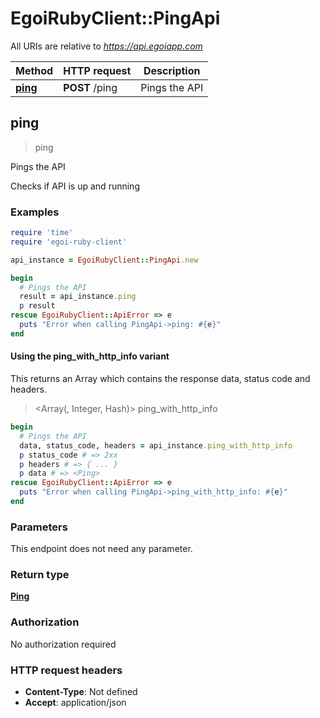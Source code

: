 # EgoiRubyClient::PingApi

All URIs are relative to *https://api.egoiapp.com*

| Method | HTTP request | Description |
| ------ | ------------ | ----------- |
| [**ping**](PingApi.md#ping) | **POST** /ping | Pings the API |


## ping

> <Ping> ping

Pings the API

Checks if API is up and running

### Examples

```ruby
require 'time'
require 'egoi-ruby-client'

api_instance = EgoiRubyClient::PingApi.new

begin
  # Pings the API
  result = api_instance.ping
  p result
rescue EgoiRubyClient::ApiError => e
  puts "Error when calling PingApi->ping: #{e}"
end
```

#### Using the ping_with_http_info variant

This returns an Array which contains the response data, status code and headers.

> <Array(<Ping>, Integer, Hash)> ping_with_http_info

```ruby
begin
  # Pings the API
  data, status_code, headers = api_instance.ping_with_http_info
  p status_code # => 2xx
  p headers # => { ... }
  p data # => <Ping>
rescue EgoiRubyClient::ApiError => e
  puts "Error when calling PingApi->ping_with_http_info: #{e}"
end
```

### Parameters

This endpoint does not need any parameter.

### Return type

[**Ping**](Ping.md)

### Authorization

No authorization required

### HTTP request headers

- **Content-Type**: Not defined
- **Accept**: application/json

